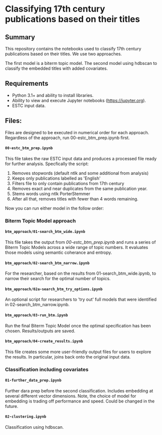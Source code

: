 # Classifying 17th century publications based on their titles

## Summary
This repository contains the notebooks used to classify 17th century publications based on their titles. We use two approaches.

The first model is a biterm topic model. The second model using hdbscan to classify the embedded titles with added covariates.

## Requirements
* Python 3.1+ and ability to install libraries.
* Ability to view and execute Jupyter notebooks (https://jupyter.org).
* ESTC input data.

## Files:
Files are designed to be executed in numerical order for each approach. Regardless of the approach, run 00-estc_btm_prep.ipynb first.

#### `00-estc_btm_prep.ipynb`
This file takes the raw ESTC input data and produces a processed file ready for further analysis. Specfically the script:
1) Removes stopwords (default ntlk and some additional from analysis)
2) Keeps only publications labelled as 'English'
3) Filters file to only contain publications from 17th century
4) Removes exact and near duplicates from the same publication year.
5) Stems words using ntlk PorterStemmer
6) After all that, removes titles with fewer than 4 words remaining.

Now you can run either model in the follow order:

### Biterm Topic Model approach

#### `btm_approach/01-search_btm_wide.ipynb`
This file takes the output from _00-estc_btm_prep.ipynb_ and runs a series of Biterm Topic Models across a wide range of topic numbers. It evaluates those models using semantic coherance and entropy.

#### `btm_approach/02-search_btm_narrow.ipynb`
For the researcher, based on the results from 01-search_btm_wide.ipynb, to narrow their search for the optimal number of topics.

#### `btm_approach/02a-search_btm_try_options.ipynb`
An optional script for researchers to 'try out' full models that were identified in 02-search_btm_narrow.ipynb.

#### `btm_approach/03-run_btm.ipynb`
Run the final Biterm Topic Model once the optimal specification has been chosen. Results/outputs are saved.

#### `btm_approach/04-create_results.ipynb`
This file creates some more user-friendly output files for users to explore the results. In particular, joins back onto the original input data.

### Classification including covariates

#### `01-further_data_prep.ipynb`
Further dara prep before the second classification. Includes embedding at several different vector dimensions. Note, the choice of model for embedding is trading off performance and speed. Could be changed in the future.

#### `02-clustering.ipynb`
Classification using hdbscan.
